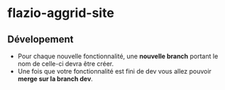 # flazio-aggrid-site
## Dévelopement
- Pour chaque nouvelle fonctionnalité, une **nouvelle branch** portant le nom de celle-ci devra être créer.
- Une fois que votre fonctionnalité est fini de dev vous allez pouvoir **merge sur la branch dev**.
